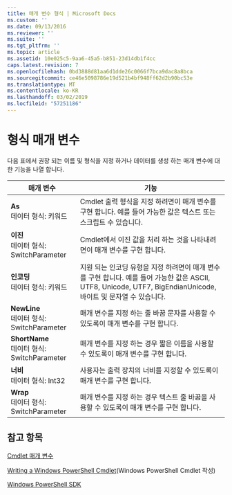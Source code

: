 ```yaml
---
title: 매개 변수 형식 | Microsoft Docs
ms.custom: ''
ms.date: 09/13/2016
ms.reviewer: ''
ms.suite: ''
ms.tgt_pltfrm: ''
ms.topic: article
ms.assetid: 10e025c5-9aa6-45a5-b851-23d14db1f4cc
caps.latest.revision: 7
ms.openlocfilehash: 0bd3888d81aa6d1dde26c0066f7bca9dac8a8bca
ms.sourcegitcommit: ce46e5098786e19d521b4bf948ff62d2b90bc53e
ms.translationtype: MT
ms.contentlocale: ko-KR
ms.lasthandoff: 03/02/2019
ms.locfileid: "57251186"
---
```

# <a name="format-parameters"></a>형식 매개 변수

다음 표에서 권장 되는 이름 및 형식을 지정 하거나 데이터를 생성 하는 매개 변수에 대 한 기능을 나열 합니다.

|매개 변수|기능|
|---|---|
|**As**<br>데이터 형식: 키워드|Cmdlet 출력 형식을 지정 하려면이 매개 변수를 구현 합니다. 예를 들어 가능한 값은 텍스트 또는 스크립트 수 있습니다.|
|**이진**<br>데이터 형식: SwitchParameter|Cmdlet에서 이진 값을 처리 하는 것을 나타내려면이 매개 변수를 구현 합니다.|
|**인코딩**<br>데이터 형식: 키워드|지원 되는 인코딩 유형을 지정 하려면이 매개 변수를 구현 합니다. 예를 들어 가능한 값은 ASCII, UTF8, Unicode, UTF7, BigEndianUnicode, 바이트 및 문자열 수 있습니다.|
|**NewLine**<br>데이터 형식: SwitchParameter|매개 변수를 지정 하는 줄 바꿈 문자를 사용할 수 있도록이 매개 변수를 구현 합니다.|
|**ShortName**<br>데이터 형식: SwitchParameter|매개 변수를 지정 하는 경우 짧은 이름을 사용할 수 있도록이 매개 변수를 구현 합니다.|
|**너비**<br>데이터 형식: Int32|사용자는 출력 장치의 너비를 지정할 수 있도록이 매개 변수를 구현 합니다.|
|**Wrap**<br>데이터 형식: SwitchParameter|매개 변수를 지정 하는 경우 텍스트 줄 바꿈을 사용할 수 있도록이 매개 변수를 구현 합니다.|
## <a name="see-also"></a>참고 항목

[Cmdlet 매개 변수](./cmdlet-parameters.md)

[Writing a Windows PowerShell Cmdlet](./writing-a-windows-powershell-cmdlet.md)(Windows PowerShell Cmdlet 작성)

[Windows PowerShell SDK](../windows-powershell-reference.md)
